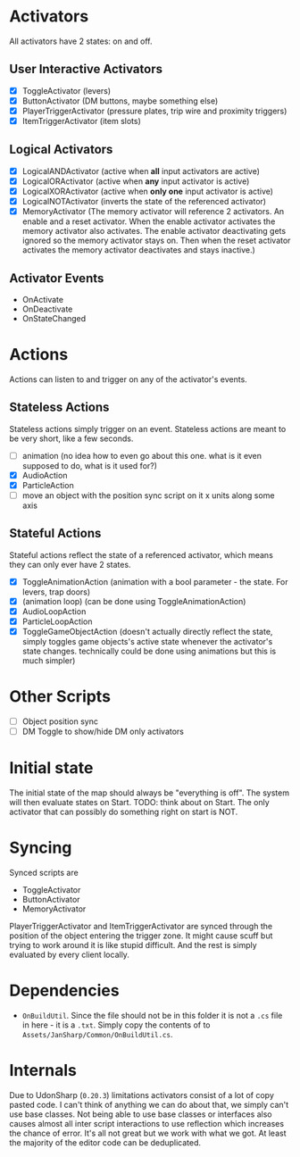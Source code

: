 
# Activators

All activators have 2 states: on and off.

## User Interactive Activators

- [x] ToggleActivator (levers)
- [x] ButtonActivator (DM buttons, maybe something else)
- [x] PlayerTriggerActivator (pressure plates, trip wire and proximity triggers)
- [x] ItemTriggerActivator (item slots)

## Logical Activators

- [x] LogicalANDActivator (active when **all** input activators are active)
- [x] LogicalORActivator (active when **any** input activator is active)
- [x] LogicalXORActivator (active when **only one** input activator is active)
- [x] LogicalNOTActivator (inverts the state of the referenced activator)
- [x] MemoryActivator (The memory activator will reference 2 activators. An enable and a reset activator. When the enable activator activates the memory activator also activates. The enable activator deactivating gets ignored so the memory activator stays on. Then when the reset activator activates the memory activator deactivates and stays inactive.)

## Activator Events

- OnActivate
- OnDeactivate
- OnStateChanged

# Actions

Actions can listen to and trigger on any of the activator's events.

## Stateless Actions

Stateless actions simply trigger on an event. Stateless actions are meant to be very short, like a few seconds.

- [ ] animation (no idea how to even go about this one. what is it even supposed to do, what is it used for?)
- [x] AudioAction
- [x] ParticleAction
- [ ] move an object with the position sync script on it x units along some axis

## Stateful Actions

Stateful actions reflect the state of a referenced activator, which means they can only ever have 2 states.

- [x] ToggleAnimationAction (animation with a bool parameter - the state. For levers, trap doors)
- [x] (animation loop) (can be done using ToggleAnimationAction)
- [x] AudioLoopAction
- [x] ParticleLoopAction
- [x] ToggleGameObjectAction (doesn't actually directly reflect the state, simply toggles game objects's active state whenever the activator's state changes. technically could be done using animations but this is much simpler)

# Other Scripts

- [ ] Object position sync
- [ ] DM Toggle to show/hide DM only activators

# Initial state

The initial state of the map should always be "everything is off". The system will then evaluate states on Start.
TODO: think about on Start. The only activator that can possibly do something right on start is NOT.

# Syncing

Synced scripts are

- ToggleActivator
- ButtonActivator
- MemoryActivator

PlayerTriggerActivator and ItemTriggerActivator are synced through the position of the object entering the trigger zone. It might cause scuff but trying to work around it is like stupid difficult. And the rest is simply evaluated by every client locally.

# Dependencies

- `OnBuildUtil`. Since the file should not be in this folder it is not a `.cs` file in here - it is a `.txt`. Simply copy the contents of [](OnBuildUtil.txt) to `Assets/JanSharp/Common/OnBuildUtil.cs`.

# Internals

Due to UdonSharp (`0.20.3`) limitations activators consist of a lot of copy pasted code. I can't think of anything we can do about that, we simply can't use base classes. Not being able to use base classes or interfaces also causes almost all inter script interactions to use reflection which increases the chance of error. It's all not great but we work with what we got. At least the majority of the editor code can be deduplicated.
